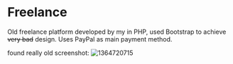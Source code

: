 Freelance
=========

Old freelance platform developed by my in PHP, used Bootstrap to achieve <strike>very bad</strike> design.
Uses PayPal as main payment method.

found really old screenshot:
![1364720715](https://cloud.githubusercontent.com/assets/3748453/4683704/49b52bc0-5629-11e4-96be-b88aae76584c.png)
 
